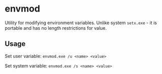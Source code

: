 # envmod
Utility for modifying environment variables. Unlike system `setx.exe` - it is portable and has no length restrictions for value.

## Usage
Set user variable: `envmod.exe /u <name> <value>`

Set system variable: `envmod.exe /s <name> <value>`
